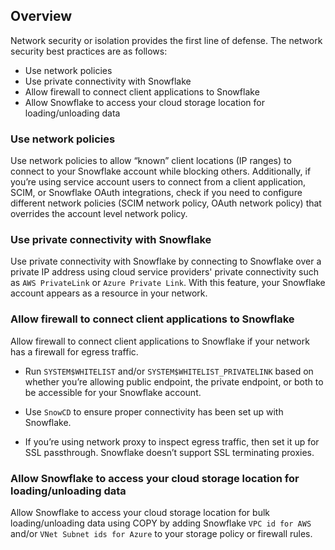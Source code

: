 ## Overview

Network security or isolation provides the first line of defense. The network security best practices are as follows:

- Use network policies
- Use private connectivity with Snowflake
- Allow firewall to connect client applications to Snowflake
- Allow Snowflake to access your cloud storage location for loading/unloading data

### Use network policies

Use network policies to allow “known” client locations (IP ranges) to connect to your Snowflake account while blocking others. Additionally, if you’re using service account users to connect from a client application, SCIM, or Snowflake OAuth integrations, check if you need to configure different network policies (SCIM network policy, OAuth network policy) that overrides the account level network policy.

### Use private connectivity with Snowflake

Use private connectivity with Snowflake by connecting to Snowflake over a private IP address using cloud service providers' private connectivity such as `AWS PrivateLink` or `Azure Private Link`. With this feature, your Snowflake account appears as a resource in your network.

### Allow firewall to connect client applications to Snowflake

Allow firewall to connect client applications to Snowflake if your network has a firewall for egress traffic.

- Run `SYSTEM$WHITELIST` and/or `SYSTEM$WHITELIST_PRIVATELINK` based on whether you’re allowing public endpoint, the private endpoint, or both to be accessible for your Snowflake account.

- Use `SnowCD` to ensure proper connectivity has been set up with Snowflake.

- If you’re using network proxy to inspect egress traffic, then set it up for SSL passthrough. Snowflake doesn’t support SSL terminating proxies.

### Allow Snowflake to access your cloud storage location for loading/unloading data

Allow Snowflake to access your cloud storage location for bulk loading/unloading data using COPY by adding Snowflake `VPC id for AWS` and/or `VNet Subnet ids for Azure` to your storage policy or firewall rules.
